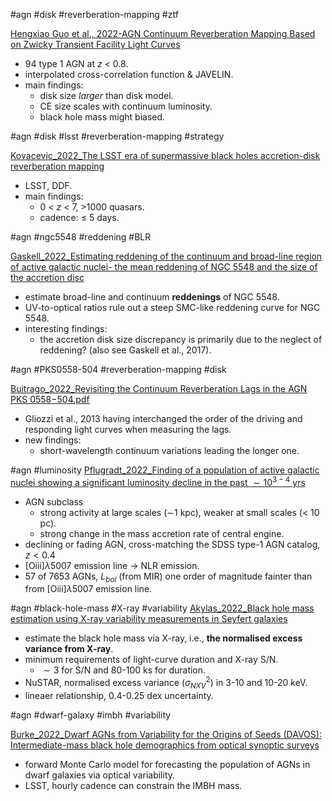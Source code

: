 #agn #disk #reverberation-mapping #ztf

 [Hengxiao Guo et al., 2022-AGN Continuum Reverberation Mapping Based on Zwicky Transient Facility Light Curves](https://arxiv.org/pdf/2207.06432.pdf)
- 94 type 1 AGN at $z$ < 0.8.
- interpolated cross-correlation function & JAVELIN.
- main findings:
	- disk size *larger* than disk model.
	- CE size scales with continuum luminosity.
	- black hole mass might biased.

#agn #disk #lsst #reverberation-mapping #strategy

[Kovacevic_2022_The LSST era of supermassive black holes accretion-disk reverberation mapping](https://arxiv.org/pdf/2208.06203.pdf)
- LSST, DDF.
- main findings:
	- 0 < $z$ < 7, >1000 quasars.
	- cadence: $\leq$ 5 days.

#agn #ngc5548 #reddening #BLR

 [Gaskell_2022_Estimating reddening of the continuum and broad-line region of active galactic nuclei- the mean reddening of NGC 5548 and the size of the accretion disc](https://arxiv.org/abs/2208.11437)
- estimate broad-line and continuum **reddenings** of NGC 5548.
- UV-to-optical ratios rule out a steep SMC-like reddening curve for NGC 5548.
- interesting findings:
	- the accretion disk size discrepancy is primarily due to the neglect of reddening? (also see Gaskell et al., 2017).

#agn #PKS0558-504 #reverberation-mapping #disk 

[Buitrago_2022_Revisiting the Continuum Reverberation Lags in the AGN PKS 0558−504.pdf](https://arxiv.org/pdf/2207.02474.pdf)
- Gliozzi et al., 2013 having interchanged the order of the driving and responding light curves when measuring the lags.
- new findings:
	- short-wavelength continuum variations leading the longer one.

#agn #luminosity 
[Pflugradt_2022_Finding of a population of active galactic nuclei showing a significant luminosity decline in the past $\sim10^{3-4}$ yrs](https://arxiv.org/pdf/2208.12286.pdf)
- AGN subclass
	- strong activity at large scales ($\sim$1 kpc), weaker at small scales (< 10 pc).
	- strong change in the mass accretion rate of central engine.
- declining or fading AGN, cross-matching the SDSS type-1 AGN catalog, $z < 0.4$
- [Oiii]$\lambda5007$ emission line -> NLR emission.
- 57 of 7653 AGNs, $L_{bol}$ (from MIR) one order of magnitude fainter than from [Oiii]$\lambda5007$ emission line.

#agn #black-hole-mass #X-ray #variability
[Akylas_2022_Black hole mass estimation using X-ray variability measurements in Seyfert galaxies](https://arxiv.org/pdf/2208.12490.pdf)
- estimate the black hole mass via X-ray, i.e., **the normalised excess variance from X-ray**.
- minimum requirements of light-curve duration and X-ray S/N.
	- $\sim3$ for S/N and 80-100 ks for duration.
- NuSTAR, normalised excess variance ($\sigma^2_{NXV}$) in 3-10 and 10-20 keV.
- lineaer relationship, 0.4-0.25 dex uncertainty.

#agn #dwarf-galaxy #imbh #variability 

[Burke_2022_Dwarf AGNs from Variability for the Origins of Seeds (DAVOS): Intermediate-mass black hole demographics from optical synoptic surveys](https://arxiv.org/pdf/2207.04092.pdf)
- forward Monte Carlo model for forecasting the population of AGNs in dwarf galaxies via optical variability.
- LSST, hourly cadence can constrain the IMBH mass.